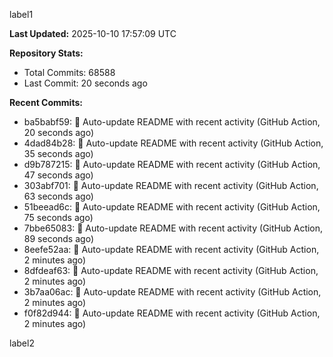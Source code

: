 
label1 
<!-- ACTIVITY_START -->
**Last Updated:** 2025-10-10 17:57:09 UTC

**Repository Stats:**
- Total Commits: 68588
- Last Commit: 20 seconds ago

**Recent Commits:**
- ba5babf59: 🤖 Auto-update README with recent activity (GitHub Action, 20 seconds ago)
- 4dad84b28: 🤖 Auto-update README with recent activity (GitHub Action, 35 seconds ago)
- d9b787215: 🤖 Auto-update README with recent activity (GitHub Action, 47 seconds ago)
- 303abf701: 🤖 Auto-update README with recent activity (GitHub Action, 63 seconds ago)
- 51beead6c: 🤖 Auto-update README with recent activity (GitHub Action, 75 seconds ago)
- 7bbe65083: 🤖 Auto-update README with recent activity (GitHub Action, 89 seconds ago)
- 8eefe52aa: 🤖 Auto-update README with recent activity (GitHub Action, 2 minutes ago)
- 8dfdeaf63: 🤖 Auto-update README with recent activity (GitHub Action, 2 minutes ago)
- 3b7aa06ac: 🤖 Auto-update README with recent activity (GitHub Action, 2 minutes ago)
- f0f82d944: 🤖 Auto-update README with recent activity (GitHub Action, 2 minutes ago)
<!-- ACTIVITY_END -->

label2
